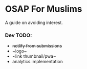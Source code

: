 # OSAP For Muslims

A guide on avoiding interest.

### Dev TODO:
- ~~netlify from submissions~~
- ~logo~
- ~link thumbnail/pwa~
- analytics implementation